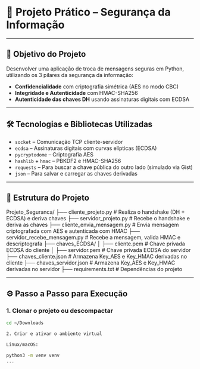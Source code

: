 # 🔐 Projeto Prático – Segurança da Informação

---

## 🎯 Objetivo do Projeto

Desenvolver uma aplicação de troca de mensagens seguras em Python, utilizando os 3 pilares da segurança da informação:

- **Confidencialidade** com criptografia simétrica (AES no modo CBC)
- **Integridade e Autenticidade** com HMAC-SHA256
- **Autenticidade das chaves DH** usando assinaturas digitais com ECDSA

---

## 🛠️ Tecnologias e Bibliotecas Utilizadas

- `socket` – Comunicação TCP cliente-servidor
- `ecdsa` – Assinaturas digitais com curvas elípticas (ECDSA)
- `pycryptodome` – Criptografia AES
- `hashlib` + `hmac` – PBKDF2 e HMAC-SHA256
- `requests` – Para buscar a chave pública do outro lado (simulado via Gist)
- `json` – Para salvar e carregar as chaves derivadas

---

## 📁 Estrutura do Projeto

Projeto_Seguranca/
├── cliente_projeto.py # Realiza o handshake (DH + ECDSA) e deriva chaves
├── servidor_projeto.py # Recebe o handshake e deriva as chaves
├── cliente_envia_mensagem.py # Envia mensagem criptografada com AES e autenticada com HMAC
├── servidor_recebe_mensagem.py # Recebe a mensagem, valida HMAC e descriptografa
├── chaves_ECDSA/
│ ├── cliente.pem # Chave privada ECDSA do cliente
│ ├── servidor.pem # Chave privada ECDSA do servidor
├── chaves_cliente.json # Armazena Key_AES e Key_HMAC derivadas no cliente
├── chaves_servidor.json # Armazena Key_AES e Key_HMAC derivadas no servidor
├── requirements.txt # Dependências do projeto



---

## ⚙️ Passo a Passo para Execução

### 1. Clonar o projeto ou descompactar

```bash
cd ~/Downloads

2. Criar e ativar o ambiente virtual

Linux/macOS:

python3 -m venv venv
...

